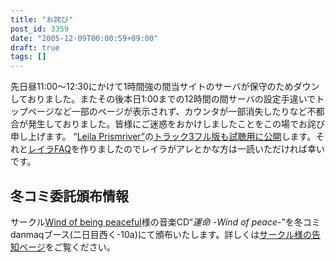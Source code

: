 ```yaml
---
title: "お詫び"
post_id: 3359
date: "2005-12-09T00:00:59+09:00"
draft: true
tags: []
---
```



先日昼11:00～12:30にかけて1時間強の間当サイトのサーバが保守のためダウンしておりました。またその後本日1:00までの12時間の間サーバの設定手違いでトップページなど一部のページが表示されず、カウンタが一部消失したりなど不都合が発生しておりました。皆様にご迷惑をおかけしましたことをこの場でお詫び申し上げます。 “[Leila Prismriver”](https://danmaq.com/!/leila/)の[トラック3フル版も試聴用に公開](https://danmaq.com/!/leila/03.mp3)します。それと[レイラFAQ](https://danmaq.com/tag/leila-prismriver)を作りましたのでレイラがアレとかな方は一読いただければ幸いです。
## 冬コミ委託頒布情報
サークル[Wind of being peaceful](http://wpor-ram.info/)様の音楽CD“_運命 -Wind of peace-_”を冬コミdanmaqブース(二日目西く-10a)にて頒布いたします。詳しくは[サークル様の告知ページ](http://wpor-ram.info/fate/fate.html)をご覧ください。
